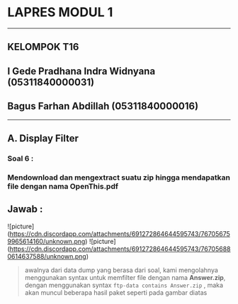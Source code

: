 # **LAPRES MODUL 1** 
-----------------------------------
## **KELOMPOK T16**
## I Gede Pradhana Indra Widnyana (05311840000031)
## Bagus Farhan Abdillah (05311840000016)
-----------------------------------
## A. Display Filter
### Soal 6 :
### Mendownload dan mengextract suatu zip hingga mendapatkan file dengan nama **OpenThis.pdf**
## Jawab : 

![picture] (https://cdn.discordapp.com/attachments/691272864644595743/767056759965614160/unknown.png)
![picture] (https://cdn.discordapp.com/attachments/691272864644595743/767056880614637588/unknown.png)

>awalnya dari data dump yang berasa dari soal,  kami mengolahnya menggunakan syntax untuk memfilter file dengan nama **Answer.zip**, dengan menggunakan syntax ```ftp-data contains Answer.zip``` , maka akan muncul beberapa hasil paket seperti pada gambar diatas
